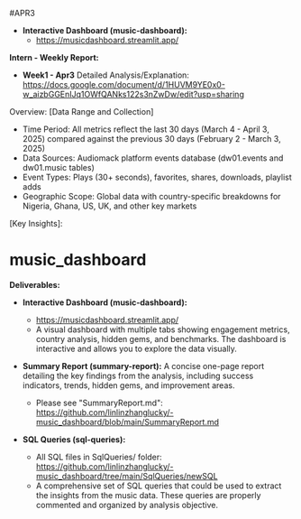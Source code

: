 #APR3
* **Interactive Dashboard (music-dashboard):**
  * https://musicdashboard.streamlit.app/

**Intern - Weekly Report:**
* **Week1 - Apr3**
Detailed Analysis/Explanation: https://docs.google.com/document/d/1HUVM9YE0x0-w_aizbGGEnIJq1OWfQANks122s3nZwDw/edit?usp=sharing

Overview:
[Data Range and Collection]
* Time Period: All metrics reflect the last 30 days (March 4 - April 3, 2025) compared against the previous 30 days (February 2 - March 3, 2025)
* Data Sources: Audiomack platform events database (dw01.events and dw01.music tables)
* Event Types: Plays (30+ seconds), favorites, shares, downloads, playlist adds
* Geographic Scope: Global data with country-specific breakdowns for Nigeria, Ghana, US, UK, and other key markets

[Key Insights]:


# music_dashboard
**Deliverables:**

* **Interactive Dashboard (music-dashboard):**
  * https://musicdashboard.streamlit.app/
  * A visual dashboard with multiple tabs showing engagement metrics, country analysis, hidden gems, and benchmarks. The dashboard is interactive and allows you to explore the data visually.

* **Summary Report (summary-report):** A concise one-page report detailing the key findings from the analysis, including success indicators, trends, hidden gems, and improvement areas.
  * Please see "SummaryReport.md": https://github.com/linlinzhanglucky/-music_dashboard/blob/main/SummaryReport.md

* **SQL Queries (sql-queries):**
  * All SQL files in SqlQueries/ folder: https://github.com/linlinzhanglucky/-music_dashboard/tree/main/SqlQueries/newSQL
  * A comprehensive set of SQL queries that could be used to extract the insights from the music data. These queries are properly commented and organized by analysis objective.
